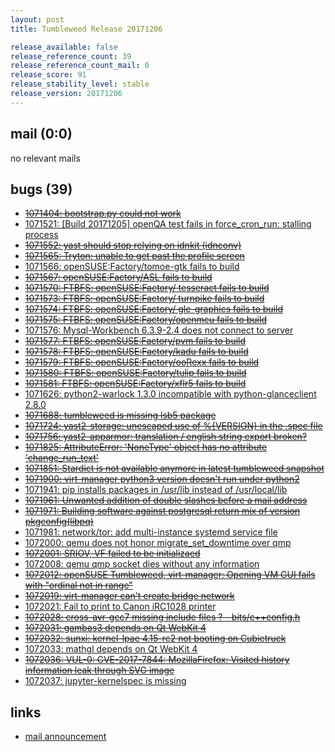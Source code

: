```yaml
---
layout: post
title: Tumbleweed Release 20171206

release_available: false
release_reference_count: 39
release_reference_count_mail: 0
release_score: 91
release_stability_level: stable
release_version: 20171206
---
```


## mail (0:0)

no relevant mails

## bugs (39)

<!--more-->

- ~~[1071404: bootstrap.py could not work](https://bugzilla.opensuse.org/show_bug.cgi?id=1071404)~~
- [1071521: [Build 20171205] openQA test fails in force_cron_run: stalling process](https://bugzilla.opensuse.org/show_bug.cgi?id=1071521)
- ~~[1071552: yast should stop relying on idnkit (idnconv)](https://bugzilla.opensuse.org/show_bug.cgi?id=1071552)~~
- ~~[1071565: Tryton: unable to get past the profile screen](https://bugzilla.opensuse.org/show_bug.cgi?id=1071565)~~
- [1071566: openSUSE:Factory/tomoe-gtk fails to build](https://bugzilla.opensuse.org/show_bug.cgi?id=1071566)
- ~~[1071567: openSUSE:Factory/ASL fails to build](https://bugzilla.opensuse.org/show_bug.cgi?id=1071567)~~
- ~~[1071570: FTBFS: openSUSE:Factory/ tesseract fails to build](https://bugzilla.opensuse.org/show_bug.cgi?id=1071570)~~
- ~~[1071573: FTBFS: openSUSE:Factory/ turnpike fails to build](https://bugzilla.opensuse.org/show_bug.cgi?id=1071573)~~
- ~~[1071574: FTBFS: openSUSE:Factory/ gle-graphics fails to build](https://bugzilla.opensuse.org/show_bug.cgi?id=1071574)~~
- ~~[1071575: FTBFS: openSUSE:Factory/openmcu fails to build](https://bugzilla.opensuse.org/show_bug.cgi?id=1071575)~~
- [1071576: Mysql-Workbench 6.3.9-2.4 does not connect to server](https://bugzilla.opensuse.org/show_bug.cgi?id=1071576)
- ~~[1071577: FTBFS: openSUSE:Factory/pvm fails to build](https://bugzilla.opensuse.org/show_bug.cgi?id=1071577)~~
- ~~[1071578: FTBFS: openSUSE:Factory/kadu fails to build](https://bugzilla.opensuse.org/show_bug.cgi?id=1071578)~~
- ~~[1071579: FTBFS: openSUSE:Factory/ooRexx fails to build](https://bugzilla.opensuse.org/show_bug.cgi?id=1071579)~~
- ~~[1071580: FTBFS: openSUSE:Factory/tulip fails to build](https://bugzilla.opensuse.org/show_bug.cgi?id=1071580)~~
- ~~[1071581: FTBFS: openSUSE:Factory/xflr5 fails to build](https://bugzilla.opensuse.org/show_bug.cgi?id=1071581)~~
- [1071626: python2-warlock 1.3.0 incompatible with python-glanceclient 2.8.0](https://bugzilla.opensuse.org/show_bug.cgi?id=1071626)
- ~~[1071688: tumbleweed is missing lsb5 package](https://bugzilla.opensuse.org/show_bug.cgi?id=1071688)~~
- ~~[1071724: yast2-storage: unescaped use of %{VERSION} in the .spec file](https://bugzilla.opensuse.org/show_bug.cgi?id=1071724)~~
- ~~[1071756: yast2-apparmor: translation / english string export broken?](https://bugzilla.opensuse.org/show_bug.cgi?id=1071756)~~
- ~~[1071825: AttributeError: 'NoneType' object has no attribute 'change_run_text'](https://bugzilla.opensuse.org/show_bug.cgi?id=1071825)~~
- ~~[1071851: Stardict is not available anymore in latest tumbleweed snapshot](https://bugzilla.opensuse.org/show_bug.cgi?id=1071851)~~
- ~~[1071900: virt-manager python3 version doesn't run under python2](https://bugzilla.opensuse.org/show_bug.cgi?id=1071900)~~
- [1071941: pip installs packages in /usr/lib instead of /usr/local/lib](https://bugzilla.opensuse.org/show_bug.cgi?id=1071941)
- ~~[1071961: Unwanted addition of double slashes before a mail address](https://bugzilla.opensuse.org/show_bug.cgi?id=1071961)~~
- ~~[1071971: Building software against postgresql return mix of version pkgconfig(libpq)](https://bugzilla.opensuse.org/show_bug.cgi?id=1071971)~~
- [1071981: network/tor: add multi-instance systemd service file](https://bugzilla.opensuse.org/show_bug.cgi?id=1071981)
- [1072000: qemu does not honor migrate_set_downtime over qmp](https://bugzilla.opensuse.org/show_bug.cgi?id=1072000)
- ~~[1072001: SRIOV, VF failed to be initializaed](https://bugzilla.opensuse.org/show_bug.cgi?id=1072001)~~
- [1072008: qemu qmp socket dies without any information](https://bugzilla.opensuse.org/show_bug.cgi?id=1072008)
- ~~[1072012: openSUSE Tumbleweed, virt-manager: Opening VM GUI fails with "ordinal not in range"](https://bugzilla.opensuse.org/show_bug.cgi?id=1072012)~~
- ~~[1072019: virt-manager can't create bridge network](https://bugzilla.opensuse.org/show_bug.cgi?id=1072019)~~
- [1072021: Fail to print to Canon iRC1028 printer](https://bugzilla.opensuse.org/show_bug.cgi?id=1072021)
- ~~[1072028: cross-avr-gcc7 missing include files ? - bits/c++config.h](https://bugzilla.opensuse.org/show_bug.cgi?id=1072028)~~
- ~~[1072031: gambas3 depends on Qt WebKit 4](https://bugzilla.opensuse.org/show_bug.cgi?id=1072031)~~
- ~~[1072032: sunxi: kernel-lpae 4.15-rc2 not booting on Cubietruck](https://bugzilla.opensuse.org/show_bug.cgi?id=1072032)~~
- [1072033: mathgl depends on Qt WebKit 4](https://bugzilla.opensuse.org/show_bug.cgi?id=1072033)
- ~~[1072036: VUL-0: CVE-2017-7844: MozillaFirefox: Visited history information leak through SVG image](https://bugzilla.opensuse.org/show_bug.cgi?id=1072036)~~
- [1072037: jupyter-kernelspec is missing](https://bugzilla.opensuse.org/show_bug.cgi?id=1072037)



## links

- [mail announcement](https://lists.opensuse.org/opensuse-factory/2017-12/msg00201.html)
